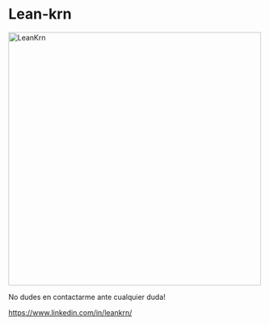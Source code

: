 # Lean-krn

<div align="left">
    <img src="https://res.cloudinary.com/dtfppvicy/image/upload/v1678810170/BannerGit_hpl0os.png" width=500 alt="LeanKrn"  />
</div>





No dudes en contactarme ante cualquier duda!

https://www.linkedin.com/in/leankrn/

